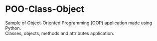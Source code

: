 # POO-Class-Object
Sample of Object-Oriented Programming (OOP) application made using Python.<br>
Classes, objects, methods and attributes application. 
